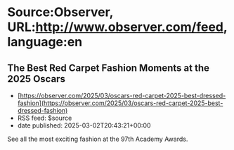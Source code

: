 # Source:Observer, URL:http://www.observer.com/feed, language:en

## The Best Red Carpet Fashion Moments at the 2025 Oscars
 - [https://observer.com/2025/03/oscars-red-carpet-2025-best-dressed-fashion](https://observer.com/2025/03/oscars-red-carpet-2025-best-dressed-fashion)
 - RSS feed: $source
 - date published: 2025-03-02T20:43:21+00:00

See all the most exciting fashion at the 97th Academy Awards.

